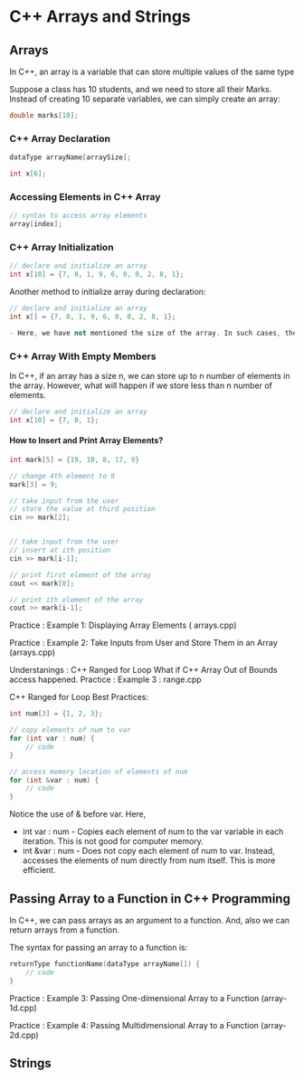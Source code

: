 # C++ Arrays and Strings

## Arrays

In C++, an array is a variable that can store multiple values of the same type

Suppose a class has 10 students, and we need to store all their Marks. Instead of creating 10 separate variables, we can simply create an array:

```cpp
double marks[10];
```

### C++ Array Declaration

```cpp
dataType arrayName[arraySize];
```

```cpp
int x[6];
```

### Accessing Elements in C++ Array
```cpp
// syntax to access array elements
array[index];
```

### C++ Array Initialization
```cpp
// declare and initialize an array
int x[10] = {7, 0, 1, 9, 6, 0, 0, 2, 8, 1};
```

Another method to initialize array during declaration:
```cpp
// declare and initialize an array
int x[] = {7, 0, 1, 9, 6, 0, 0, 2, 8, 1};

- Here, we have not mentioned the size of the array. In such cases, the compiler automatically computes the size.
```

### C++ Array With Empty Members
In C++, if an array has a size n, we can store up to n number of elements in the array. However, what will happen if we store less than n number of elements.
```cpp
// declare and initialize an array
int x[10] = {7, 0, 1};
```

#### How to Insert and Print Array Elements?

```cpp
int mark[5] = {19, 10, 8, 17, 9}

// change 4th element to 9
mark[3] = 9;

// take input from the user
// store the value at third position
cin >> mark[2];


// take input from the user
// insert at ith position
cin >> mark[i-1];

// print first element of the array
cout << mark[0];

// print ith element of the array
cout >> mark[i-1];
```


Practice : Example 1: Displaying Array Elements ( arrays.cpp)

Practice : Example 2: Take Inputs from User and Store Them in an Array (arrays.cpp)

Understanings : C++ Ranged for Loop
What if C++ Array Out of Bounds access happened.
Practice :  Example 3 : range.cpp


C++ Ranged for Loop Best Practices: 

```cpp
int num[3] = {1, 2, 3};

// copy elements of num to var
for (int var : num) {
    // code
}

// access memory location of elements of num
for (int &var : num) {
    // code
}
```

Notice the use of & before var. Here,

- int var : num - Copies each element of num to the var variable in each iteration. This is not good for computer memory.
- int &var : num - Does not copy each element of num to var. Instead, accesses the elements of num directly from num itself. This is more efficient.

## Passing Array to a Function in C++ Programming
In C++, we can pass arrays as an argument to a function. And, also we can return arrays from a function.

The syntax for passing an array to a function is:
```cpp
returnType functionName(dataType arrayName[]) {
    // code
}
```

Practice : Example 3: Passing One-dimensional Array to a Function (array-1d.cpp)

Practice : Example 4: Passing Multidimensional Array to a Function (array-2d.cpp)


## Strings